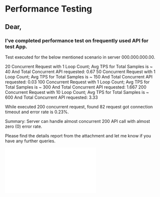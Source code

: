 
# Performance Testing

## Dear, 

### I’ve completed performance test on frequently used API for test App. 
Test executed for the below mentioned scenario in server 000.000.000.00. 



20 Concurrent Request with 1 Loop Count; Avg TPS for Total Samples is ~ 40 And Total Concurrent API requested: 0.67
50 Concurrent Request with 1 Loop Count; Avg TPS for Total Samples is ~ 150 And Total Concurrent API requested: 0.03
100 Concurrent Request with 1 Loop Count; Avg TPS for Total Samples is ~ 300 And Total Concurrent API requested: 1.667
200 Concurrent Request with 10 Loop Count; Avg TPS for Total Samples is ~ 600 And Total Concurrent API requested: 3.33

While executed 200 concurrent request, found  82 request got connection timeout and error rate is 0.23%. 

Summary: Server can handle almost concurrent 200 API call with almost zero (0) error rate.

Please find the details report from the attachment and  let me know if you have any further queries.

![](file:///D:/apache-jmeter-5.6.3/apache-jmeter-5.6.3/bin/report/BookingAPI_50.jmx.html/index.html)
